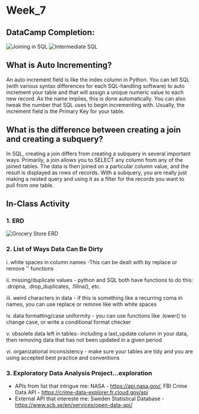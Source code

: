 # Week_7
## DataCamp Completion:
![Joining in SQL](https://github.com/Nik0deemus/Week_7/blob/371a89f4c7171172d023aaf2551db2934a5d5e2e/Joining%20Data%20in%20SQL.PNG)
![Intermediate SQL](https://github.com/Nik0deemus/Week_7/blob/371a89f4c7171172d023aaf2551db2934a5d5e2e/Intermediate%20SQL.PNG)

## What is Auto Incrementing?
An auto increment field is like the index column in Python. You can tell SQL (with various syntax differences for each SQL-handling software) to auto increment your table and that will assign a unique numeric value to each new record. As the name implies, this is done automatically. You can also tweak the number that SQL uses to begin incrementing with. Usually, the increment field is the Primary Key for your table.

## What is the difference between creating a join and creating a subquery?
In SQL, creating a join differs from creating a subquery in several important ways. Primarily, a join allows you to SELECT any column from any of the joined tables. The data is then joined on a particular column value, and the result is displayed as rows of records. With a subquery, you are really just making a nested query and using it as a filter for the records you want to pull from one table.


## In-Class Activity

### 1. ERD
![Grocery Store ERD](https://github.com/Nik0deemus/Week_7/blob/5f8dc53ac405e9886f4193b830c266fd1155cb8a/Grocery%20Store%20Database%20ER%20diagram.svg)

### 2. List of Ways Data Can Be Dirty
i.   white spaces in column names -This can be dealt with by replace or remove '' functions

ii.  missing/duplicate values - python and SQL both have functions to do this: .dropna, .drop_duplicates, .fillna(), etc.

iii. weird characters in data - if this is something like a recurring coma in names, you can use replace or remove like with white spaces

iv.  data formatting/case uniformity - you can use functions like .lower() to change case, or write a conditional format checker

v.   obsolete data left in tables- including a last_update column in your data, then removing data that has not been updated in a given period

vi.  organizational inconsistency - make sure your tables are tidy and you are using accepted best practice and conventions
      
### 3. Exploratory Data Analysis Project...exploration
* APIs from list that intrigue me: NASA - https://api.nasa.gov/, FBI Crime Data API - https://crime-data-explorer.fr.cloud.gov/api
* External API that intereste me: Sweden Statistical Database - https://www.scb.se/en/services/open-data-api/
